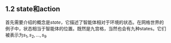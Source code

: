 ## 1.2 state和action

首先需要介绍的概念是*state*，它描述了智能体相对于环境的状态。在网格世界的例子中，状态相当于智能体的位置。既然是九宫格，当然也会有九种states。它们被表示为$s_1,s_2,...,s_9$